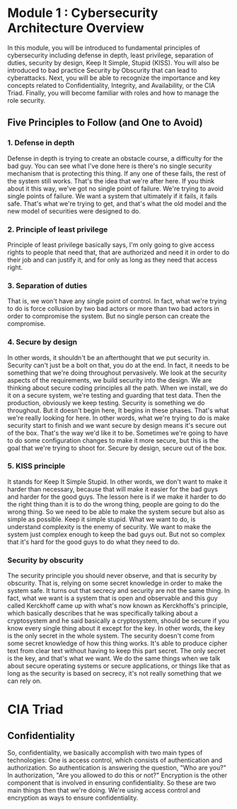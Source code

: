 # Module 1 : Cybersecurity Architecture Overview
In this module, you will be introduced to fundamental principles of cybersecurity including defense in depth, least privilege, separation of duties, security by design, Keep It Simple, Stupid (KISS). You will also be introduced to bad practice Security by Obscurity that can lead to cyberattacks. Next, you will be able to recognize the importance and key concepts related to Confidentiality, Integrity, and Availability, or the CIA Triad. Finally, you will become familiar with roles and how to manage the role security.

## Five Principles to Follow (and One to Avoid)

### 1. Defense in depth
Defense in depth is trying to create an obstacle course, a difficulty for the bad guy. You can see what I've done here is there's no single security mechanism that is protecting this thing. If any one of these fails, the rest of the system still works. That's the idea that we're after here. If you think about it this way, we've got no single point of failure. We're trying to avoid single points of failure. We want a system that ultimately if it fails, it fails safe. That's what we're trying to get, and that's what the old model and the new model of securities were designed to do. 

### 2. Principle of least privilege
Principle of least privilege basically says, I'm only going to give access rights to people that need that, that are authorized and need it in order to do their job and can justify it, and for only as long as they need that access right.

### 3. Separation of duties
That is, we won't have any single point of control. In fact, what we're trying to do is force collusion by two bad actors or more than two bad actors in order to compromise the system. But no single person can create the compromise. 

### 4. Secure by design
In other words, it shouldn't be an afterthought that we put security in. Security can't just be a bolt on that, you do at the end. In fact, it needs to be something that we're doing throughout pervasively. We look at the security aspects of the requirements, we build security into the design. We are thinking about secure coding principles all the path. When we install, we do it on a secure system, we're testing and guarding that test data. Then the production, obviously we keep testing. Security is something we do throughout. But it doesn't begin here, It begins in these phases. That's what we're really looking for here.
In other words, what we're trying to do is make security start to finish and we want secure by design means it's secure out of the box. That's the way we'd like it to be. Sometimes we're going to have to do some configuration changes to make it more secure, but this is the goal that we're trying to shoot for. Secure by design, secure out of the box.

### 5. KISS principle
It stands for Keep It Simple Stupid. In other words, we don't want to make it harder than necessary, because that will make it easier for the bad guys and harder for the good guys.
The lesson here is if we make it harder to do the right thing than it is to do the wrong thing, people are going to do the wrong thing. So we need to be able to make the system secure but also as simple as possible. Keep it simple stupid. 
What we want to do, is understand complexity is the enemy of security. We want to make the system just complex enough to keep the bad guys out. But not so complex that it's hard for the good guys to do what they need to do.

### Security by obscurity
The security principle you should never observe, and that is security by obscurity. That is, relying on some secret knowledge in order to make the system safe. It turns out that secrecy and security are not the same thing. In fact, what we want is a system that is open and observable and this guy called Kerckhoff came up with what's now known as Kerckhoffs's principle, which basically describes that he was specifically talking about a cryptosystem and he said basically a cryptosystem, should be secure if you know every single thing about it except for the key. In other words, the key is the only secret in the whole system. 
The security doesn't come from some secret knowledge of how this thing works. It's able to produce cipher text from clear text without having to keep this part secret. The only secret is the key, and that's what we want. We do the same things when we talk about secure operating systems or secure applications, or things like that as long as the security is based on secrecy, it's not really something that we can rely on.

# CIA Triad

## Confidentiality
So, confidentiality, we basically accomplish with two main types of technologies: 
One is access control, which consists of authentication and authorization. So authentication is answering the question, "Who are you?" In authorization, "Are you allowed to do this or not?"
Encryption is the other component that is involved in ensuring confidentiality.
So these are two main things then that we're doing. We're using access control and encryption as ways to ensure confidentiality.
